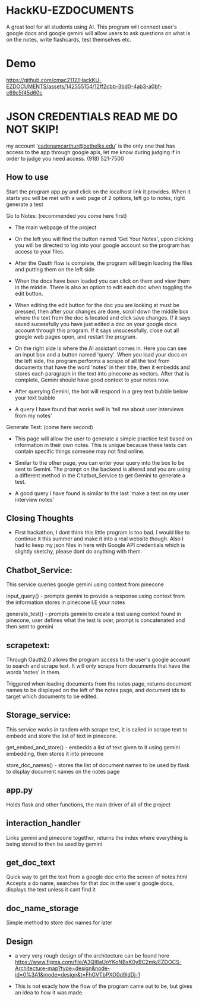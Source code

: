 # HackKU-EZDOCUMENTS
A great tool for all students using AI. This program will connect user's google docs and google gemini will allow users to ask questions on what is on the notes, write flashcards, test themselves etc.

# Demo
https://github.com/cmac2112/HackKU-EZDOCUMENTS/assets/142555154/12ff2cbb-3bd0-4ab3-a0bf-c69c5f45d60c



# JSON CREDENTIALS READ ME DO NOT SKIP!

my account 'cadenamcarthur@bethelks.edu' is the only one that has access to the app through google apis, let me know during judging if
in order to judge you need access. (918) 521-7500

## How to use
Start the program app.py and click on the localhost link it provides. When it starts
you will be met with a web page of 2 options, left go to notes, right generate a test

Go to Notes: (recommended you come here first)
- The main webpage of the project
- On the left you will find the button named 'Get Your Notes', upon clicking you will be directed to log into your google account so the program has access to your files.
- After the Oauth flow is complete, the program will begin loading the files and putting them on the left side
- When the docs have been loaded you can click on them and view them in the middle. There is also an option to edit each doc when toggling the edit button. 

- When editing the edit button for the doc you are looking at must be pressed, then after your changes are done, scroll down the middle box where the text from the doc is located and click save changes. If it says saved sucessfully you have just edited a doc on your google docs account through this program. If it says unsucessfully, close out all google web pages open, and restart the program.

- On the right side is where the AI assistant comes in. Here you can see an input box and a button named 'query'. When you load your docs on the left side, the program performs a scrape of all the text from documents that have the word 'notes' in their title, then it embedds and stores each paragraph in the text into pinecone as vectors. After that is complete, Gemini should have good context to your notes now.

- After querying Gemini, the bot will respond in a grey text bubble below your text bubble
- A query I have found that works well is 'tell me about user interviews from my notes'


Generate Test: (come here second)
- This page will allow the user to generate a simple practice test based on information in their own notes. This is unique because these tests can contain specific things someone may not find online.

- Similar to the other page, you can enter your query into the box to be sent to Gemini. The prompt on the backend is altered and you are using a different method in the Chatbot_Service to get Gemini to generate a test.
- A good query I have found is similar to the last 'make a test on my user interview notes'

## Closing Thoughts
- First hackathon, I dont think this little program is too bad. I would like to continue it this summer and make it into a real website though. Also I had to keep my json files in here with Google API credentials which is slightly sketchy, please dont do anything with them. 

## Chatbot_Service:
This service queries google gemini using context from pinecone

input_query() - prompts gemini to provide a response using context from the information stores in pinecone I.E your notes

generate_test() - prompts gemini to create a test using context found in pinecone, user defines what the test is over, prompt is concatenated and then sent to gemini

## scrapetext:
Through Oauth2.0 allows the program access to the user's google account to search and scrape text. It will only scrape from documents that have the words 'notes' in them.

Triggered when loading documents from the notes page, returns document names to be displayed on the left of the notes page, and document ids to target which documents to be edited.

## Storage_service:
This service works in tandem with scrape text, it is called in scrape text to embedd and store the list of text in pinecone.

get_embed_and_store() - embedds a list of text given to it using gemini embedding, then stores it into pinecone

store_doc_names() - stores the list of document names to be used by flask to display document names on the notes page

## app.py
Holds flask and other functions, the main driver of all of the project

## interaction_handler
Links gemini and pinecone together, returns the index where everything is being stored to then be used by gemini

## get_doc_text 
Quick way to get the text from a google doc onto the screen of notes.html 
Accepts a do name, searches for that doc in the user's google docs, displays the text unless it cant find it

## doc_name_storage
Simple method to store doc names for later

## Design
- a very very rough design of the architecture can be found here https://www.figma.com/file/A3QI8aUoYKoNBxK0yBC2mk/EZDOCS-Architecture-map?type=design&node-id=0%3A1&mode=design&t=FhGVTbPXO0d9ldDj-1

- This is not exacly how the flow of the program came out to be, but gives an idea to how it was made.
